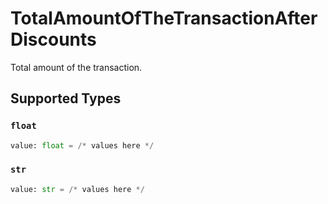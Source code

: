 # TotalAmountOfTheTransactionAfterDiscounts

Total amount of the transaction.


## Supported Types

### `float`

```python
value: float = /* values here */
```

### `str`

```python
value: str = /* values here */
```

